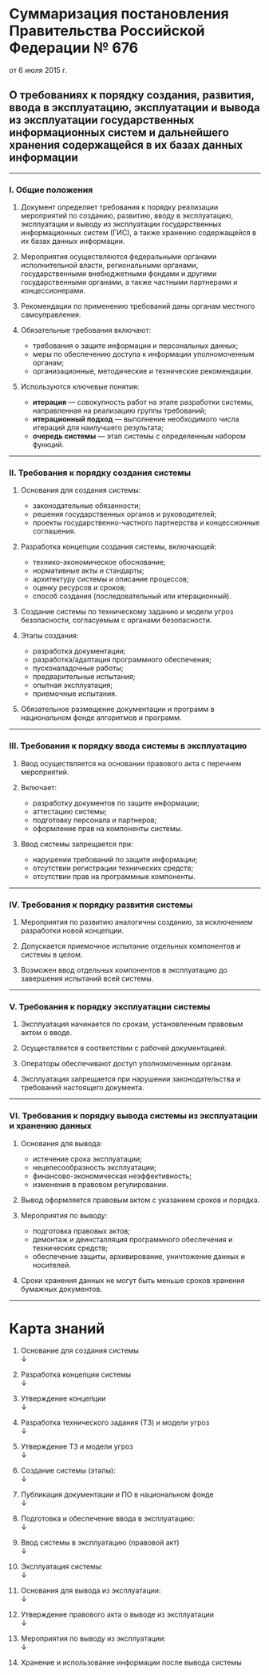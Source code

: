 # Суммаризация постановления Правительства Российской Федерации № 676
от 6 июля 2015 г. 

## О требованиях к порядку создания, развития, ввода в эксплуатацию, эксплуатации и вывода из эксплуатации государственных информационных систем и дальнейшего хранения содержащейся в их базах данных информации

---

### I. Общие положения

1. Документ определяет требования к порядку реализации мероприятий по созданию, развитию, вводу в эксплуатацию, эксплуатации и выводу из эксплуатации государственных информационных систем (ГИС), а также хранению содержащейся в их базах данных информации.

2. Мероприятия осуществляются федеральными органами исполнительной власти, региональными органами, государственными внебюджетными фондами и другими государственными органами, а также частными партнерами и концессионерами.

3. Рекомендации по применению требований даны органам местного самоуправления.

4. Обязательные требования включают:
    - требования о защите информации и персональных данных;
    - меры по обеспечению доступа к информации уполномоченным органам;
    - организационные, методические и технические рекомендации.

5. Используются ключевые понятия:
    - **итерация** — совокупность работ на этапе разработки системы, направленная на реализацию группы требований;
    - **итерационный подход** — выполнение необходимого числа итераций для наилучшего результата;
    - **очередь системы** — этап системы с определенным набором функций.

---

### II. Требования к порядку создания системы

1. Основания для создания системы:
    - законодательные обязанности;
    - решения государственных органов и руководителей;
    - проекты государственно-частного партнерства и концессионные соглашения.

2. Разработка концепции создания системы, включающей:
    - технико-экономическое обоснование;
    - нормативные акты и стандарты;
    - архитектуру системы и описание процессов;
    - оценку ресурсов и сроков;
    - способ создания (последовательный или итерационный).

3. Создание системы по техническому заданию и модели угроз безопасности, согласуемым с органами безопасности.

4. Этапы создания:
    - разработка документации;
    - разработка/адаптация программного обеспечения;
    - пусконаладочные работы;
    - предварительные испытания;
    - опытная эксплуатация;
    - приемочные испытания.

5. Обязательное размещение документации и программ в национальном фонде алгоритмов и программ.

---

### III. Требования к порядку ввода системы в эксплуатацию

1. Ввод осуществляется на основании правового акта с перечнем мероприятий.

2. Включает:
    - разработку документов по защите информации;
    - аттестацию системы;
    - подготовку персонала и партнеров;
    - оформление прав на компоненты системы.

3. Ввод системы запрещается при:
    - нарушении требований по защите информации;
    - отсутствии регистрации технических средств;
    - отсутствии прав на программные компоненты.

---

### IV. Требования к порядку развития системы

1. Мероприятия по развитию аналогичны созданию, за исключением разработки новой концепции.

2. Допускается приемочное испытание отдельных компонентов и системы в целом.

3. Возможен ввод отдельных компонентов в эксплуатацию до завершения испытаний всей системы.

---

### V. Требования к порядку эксплуатации системы

1. Эксплуатация начинается по срокам, установленным правовым актом о вводе.

2. Осуществляется в соответствии с рабочей документацией.

3. Операторы обеспечивают доступ уполномоченным органам.

4. Эксплуатация запрещается при нарушении законодательства и требований настоящего документа.

---

### VI. Требования к порядку вывода системы из эксплуатации и хранению данных

1. Основания для вывода:
    - истечение срока эксплуатации;
    - нецелесообразность эксплуатации;
    - финансово-экономическая неэффективность;
    - изменения в правовом регулировании.

2. Вывод оформляется правовым актом с указанием сроков и порядка.

3. Мероприятия по выводу:
    - подготовка правовых актов;
    - демонтаж и деинсталляция программного обеспечения и технических средств;
    - обеспечение защиты, архивирование, уничтожение данных и носителей.

4. Сроки хранения данных не могут быть меньше сроков хранения бумажных документов.

---
# Карта знаний

1. Основание для создания системы  
   ↓

2. Разработка концепции системы  
   ↓

3. Утверждение концепции  
   ↓

4. Разработка технического задания (ТЗ) и модели угроз  
   ↓

5. Утверждение ТЗ и модели угроз  
   ↓

6. Создание системы (этапы):  
   ↓

7. Публикация документации и ПО в национальном фонде  
   ↓

8. Подготовка и обеспечение ввода в эксплуатацию:  
   ↓

9. Ввод системы в эксплуатацию (правовой акт)  
   ↓

10. Эксплуатация системы:  
    ↓

11. Основания для вывода из эксплуатации:  
    ↓

12. Утверждение правового акта о выводе из эксплуатации  
    ↓

13. Мероприятия по выводу из эксплуатации:  
    ↓

14. Хранение и использование информации после вывода системы
